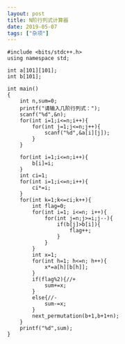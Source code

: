 ```yaml
---
layout: post
title: N阶行列式计算器
date: 2019-05-07
tags: ["杂项"]
---
```


<!-- wp:code -->

    #include <bits/stdc++.h>
    using namespace std;

    int a[101][101];
    int b[101];

    int main()
    {
        int n,sum=0;
        printf("请输入几阶行列式：");
        scanf("%d",&n);
        for(int i=1;i<=n;i++){
            for(int j=1;j<=n;j++){
                scanf("%d",&a[i][j]);
            }
        }

        for(int i=1;i<=n;i++){
            b[i]=i;
        }
        int ci=1;
        for(int i=1;i<=n;i++){
            ci*=i;
        }
        for(int k=1;k<=ci;k++){
            int flag=0;
            for(int i=1; i<=n; i++){
                for(int j=n;j>=i;j--){
                    if(b[j]>b[i]){
                        flag++;
                    }
                }
            }
            int x=1;
            for(int h=1; h<=n; h++){
                x*=a[h][b[h]];
            }
            if(flag%2){//+
                sum+=x;
            }
            else{//-
                sum-=x;
            }
            next_permutation(b+1,b+1+n);
        }
        printf("%d",sum);
    }

<!-- /wp:code -->